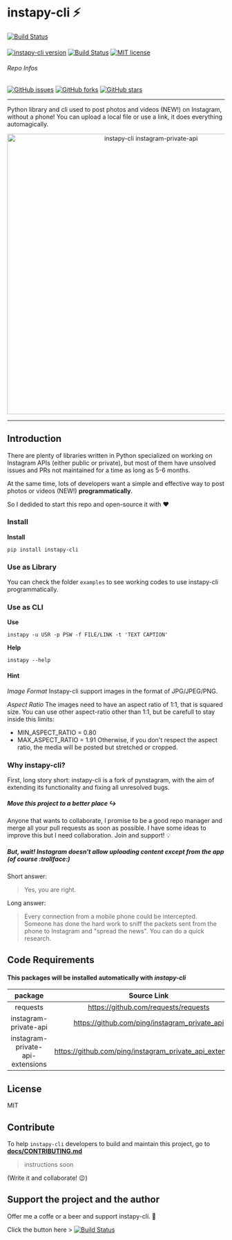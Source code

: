 # **instapy-cli** :zap:

[![Build Status](https://img.shields.io/badge/Paypal-DONATE-blue.svg?logo=paypal
)](https://paypal.me/b3nab)
####
[![instapy-cli version](https://img.shields.io/pypi/v/instapy-cli.svg)](https://pypi.org/project/instapy-cli)
[![Build Status](https://travis-ci.org/b3nab/instapy-cli.svg?branch=master)](https://travis-ci.org/b3nab/instapy-cli)
[![MIT license](https://img.shields.io/github/license/b3nab/instapy-cli.svg)](https://github.com/b3nab/instapy-cli/blob/master/LICENSE)

###### *Repo Infos*
[![GitHub issues](https://img.shields.io/github/issues/b3nab/instapy-cli.svg)](https://github.com/b3nab/instapy-cli/issues)
[![GitHub forks](https://img.shields.io/github/forks/b3nab/instapy-cli.svg)](https://github.com/b3nab/instapy-cli/network)
[![GitHub stars](https://img.shields.io/github/stars/b3nab/instapy-cli.svg)](https://github.com/b3nab/instapy-cli/stargazers)

---

Python library and cli used to post photos and videos (NEW!) on Instagram, without a phone!
You can upload a local file or use a link, it does everything automagically.

<p align="center">
  <img src="https://raw.githubusercontent.com/b3nab/instapy-cli/master/docs/instagram-private-banner.png" alt="instapy-cli instagram-private-api" width="650px">
</p>

---

## Introduction
There are plenty of libraries written in Python specialized on working on Instagram APIs (either public or private), but most of them have unsolved issues and PRs not maintained for a time as long as 5-6 months.

At the same time, lots of developers want a simple and effective way to post photos or videos (NEW!) **programmatically**.

So I dedided to start this repo and open-source it with :heart:


### Install

**Install**

```
pip install instapy-cli
```

### Use as Library

You can check the folder `examples` to see working codes to use instapy-cli programmatically.

### Use as CLI

**Use**

```
instapy -u USR -p PSW -f FILE/LINK -t 'TEXT CAPTION'
```

**Help**

```
instapy --help
```


#### Hint
*Image Format*
Instapy-cli support images in the format of JPG/JPEG/PNG.

*Aspect Ratio*
The images need to have an aspect ratio of 1:1, that is squared size.
You can use other aspect-ratio other than 1:1, but be carefull to stay inside this limits:
- MIN_ASPECT_RATIO = 0.80
- MAX_ASPECT_RATIO = 1.91
Otherwise, if you don't respect the aspect ratio, the media will be posted but stretched or cropped.

### Why instapy-cli?
First, long story short: instapy-cli is a fork of pynstagram, with the aim of extending its functionality and fixing all unresolved bugs.

##### Move this project to a better place :arrow_right_hook:
Anyone that wants to collaborate, I promise to be a good repo manager and merge all your pull requests as soon as possible.
I have some ideas to improve this but I need collaboration. Join and support! :bulb:

##### But, wait! Instagram doesn't allow uploading content except from the app (of course :trollface:)
Short answer:
> Yes, you are right.

Long answer:
> Every connection from a mobile phone could be intercepted. Someone has done the hard work to sniff the packets sent from the phone to Instagram and "spread the news". You can do a quick research.

## Code Requirements
#### This packages will be installed automatically with *instapy-cli*

| package     | Source Link |
| :---:       | :---: |
| requests    | https://github.com/requests/requests |
| instagram-private-api    | https://github.com/ping/instagram_private_api |
| instagram-private-api-extensions    | https://github.com/ping/instagram_private_api_extensions |

## License
MIT

## Contribute
To help `instapy-cli` developers to build and maintain this project, go to **[docs/CONTRIBUTING.md](/docs/CONTRIBUTING.md)**
> instructions soon

(Write it and collaborate! :wink:)

## Support the project and the author
Offer me a coffe or a beer and support instapy-cli. :tada:

Click the button here >
[![Build Status](https://img.shields.io/badge/Paypal-DONATE-blue.svg?logo=paypal
)](https://paypal.me/b3nab)
